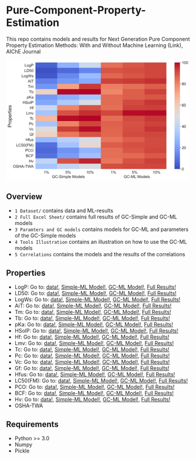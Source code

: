 # Pure-Component-Property-Estimation
This repo contains models and results for Next Generation Pure Component Property Estimation Methods: With and Without Machine Learning (Link), AIChE Journal

<img src="https://github.com/PEESEgroup/Pure-Component-Property-Estimation/blob/main/MAT1.jpg" width="500" >

## Overview
* `1 Dataset/` contains data and ML-results
* `2 Full Excel Sheet/` contains full results of GC-Simple and GC-ML models
* `3 Paramters and GC models` contains models for GC-ML and parameters of the GC-Simple models
* `4 Tools Illustration` contains an illustration on how to use the GC-ML models
* `5 Correlations` contains the models and the results of the correlations
## Properties
* LogP:  Go to: [data!](), [Simple-ML Model!](), [GC-ML Model!](), [Full Results!]()
* LD50:  Go to: [data!](), [Simple-ML Model!](), [GC-ML Model!](), [Full Results!]() 
* LogWs:  Go to: [data!](), [Simple-ML Model!](), [GC-ML Model!](), [Full Results!]()
* AiT:  Go to: [data!](), [Simple-ML Model!](), [GC-ML Model!](), [Full Results!]()
* Tm:  Go to: [data!](), [Simple-ML Model!](), [GC-ML Model!](), [Full Results!]()
* Tb:  Go to: [data!](), [Simple-ML Model!](), [GC-ML Model!](), [Full Results!]()
* pKa:  Go to: [data!](), [Simple-ML Model!](), [GC-ML Model!](), [Full Results!]()
* HSolP:  Go to: [data!](), [Simple-ML Model!](), [GC-ML Model!](), [Full Results!]()
* Hf:  Go to: [data!](), [Simple-ML Model!](), [GC-ML Model!](), [Full Results!]()
* Lmv:  Go to: [data!](), [Simple-ML Model!](), [GC-ML Model!](), [Full Results!]()
* Tc:  Go to: [data!](), [Simple-ML Model!](), [GC-ML Model!](), [Full Results!]()
* Pc:  Go to: [data!](), [Simple-ML Model!](), [GC-ML Model!](), [Full Results!]()
* Vc:  Go to: [data!](), [Simple-ML Model!](), [GC-ML Model!](), [Full Results!]()
* Gf:  Go to: [data!](), [Simple-ML Model!](), [GC-ML Model!](), [Full Results!]()
* Hfus:  Go to: [data!](), [Simple-ML Model!](), [GC-ML Model!](), [Full Results!]()
* LC50(FM):  Go to: [data!](), [Simple-ML Model!](), [GC-ML Model!](), [Full Results!]()
* PCO:  Go to: [data!](), [Simple-ML Model!](), [GC-ML Model!](), [Full Results!]()
* BCF:  Go to: [data!](), [Simple-ML Model!](), [GC-ML Model!](), [Full Results!]()
* Hv:  Go to: [data!](), [Simple-ML Model!](), [GC-ML Model!](), [Full Results!]()
* OSHA-TWA
## Requirements
* Python >= 3.0
* Numpy
* Pickle 

